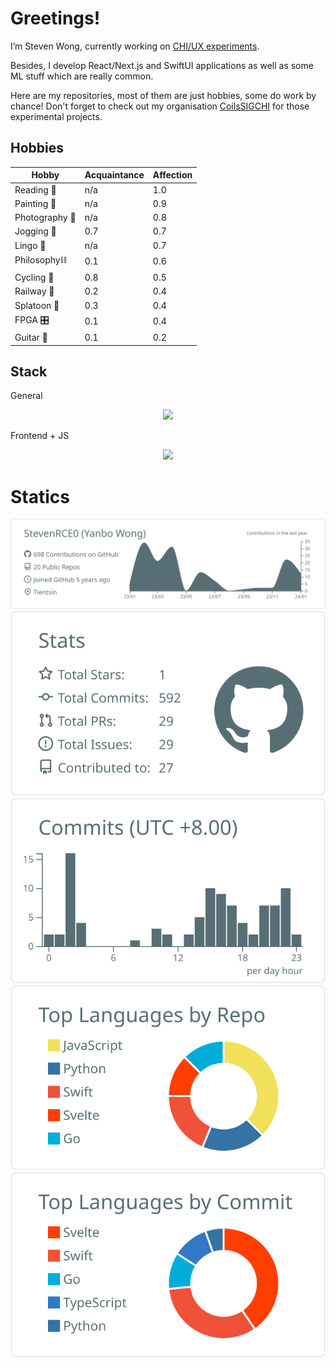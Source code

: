# Greetings!

I’m Steven Wong, currently working on [CHI/UX experiments](https://github.com/CoilsSIGHCI). 

Besides, I develop React/Next.js and SwiftUI applications as well as some ML stuff which are really common. 

Here are my repositories, most of them are just hobbies, some do work by chance! Don't forget to check out my organisation [CoilsSIGCHI](https://github.com/CoilsSIGHCI) for those experimental projects. 

## Hobbies

| Hobby | Acquaintance | Affection |
|---|---|---|
| Reading 📖 | n/a | 1.0 |
| Painting 🎨 | n/a | 0.9 |
| Photography 📸 | n/a | 0.8 |
| Jogging 🏃 | 0.7 | 0.7 |
| Lingo 💬 | n/a | 0.7 |
| Philosophy⛓️ | 0.1 | 0.6 |
| Cycling 🚴 | 0.8 | 0.5 |
| Railway 🚃 | 0.2 | 0.4 |
| Splatoon 🦑 | 0.3 | 0.4 |
| FPGA 🎛️ | 0.1 | 0.4 |
| Guitar 🎸 | 0.1 | 0.2 |

## Stack

General
<p align="center">
  <a href="https://skillicons.dev">
    <img src="https://skillicons.dev/icons?i=git,gitlab,docker,swift,c,py,go,kotlin,arduino,processing,bash,powershell,autocad,figma,ai,svg,md,regex,mastodon,bsd&perline=8" />
  </a>
</p>

Frontend + JS
<p align="center">
  <a href="https://skillicons.dev">
    <img src="https://skillicons.dev/icons?i=css,html,js,ts,react,materialui,nextjs,nodejs,svelte,threejs,vercel,codepen&perline=8" />
  </a>
</p>

# Statics

[![](https://raw.githubusercontent.com/StevenRCE0/StevenRCE0/master/profile-summary-card-output/default/0-profile-details.svg)](https://github.com/vn7n24fzkq/github-profile-summary-cards)
[![](https://raw.githubusercontent.com/StevenRCE0/StevenRCE0/master/profile-summary-card-output/default/3-stats.svg)](https://github.com/vn7n24fzkq/github-profile-summary-cards) [![](https://raw.githubusercontent.com/StevenRCE0/StevenRCE0/master/profile-summary-card-output/default/4-productive-time.svg)](https://github.com/vn7n24fzkq/github-profile-summary-cards)
[![](https://raw.githubusercontent.com/StevenRCE0/StevenRCE0/master/profile-summary-card-output/default/1-repos-per-language.svg)](https://github.com/vn7n24fzkq/github-profile-summary-cards) [![](https://raw.githubusercontent.com/StevenRCE0/StevenRCE0/master/profile-summary-card-output/default/2-most-commit-language.svg)](https://github.com/vn7n24fzkq/github-profile-summary-cards)
